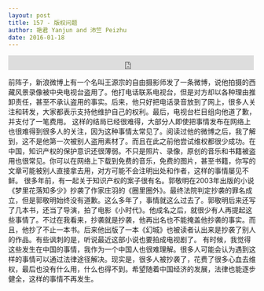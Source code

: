 ```yaml
---
layout: post
title: 157 - 版权问题
author: 艳君 Yanjun and 沛竺 Peizhu
date: 2016-01-18
---
```


<iframe src="https://archive.org/embed/slowchinese_201909/Slow_Chinese_157.mp3" width="500" height="30" frameborder="0" webkitallowfullscreen="true" mozallowfullscreen="true" allowfullscreen></iframe>

前阵子，新浪微博上有一个名叫王源宗的自由摄影师发了一条微博，说他拍摄的西藏风景录像被中央电视台盗用了。他打电话联系电视台，但是对方却以各种理由推卸责任，甚至不承认盗用的事实。后来，他只好把电话录音放到了网上，很多人关注和转发，大家都表示支持他维护自己的权利。最后，电视台栏目组向他道了歉，并支付了一笔费用。
这样的结局已经很难得，大部分人即使把事情发布在网络上也很难得到很多人的关注，因为这种事情太常见了。阅读过他的微博之后，我了解到，这不是他第一次被别人盗用素材了。而且在此之前他尝试维权都很少成功。在中国，知识产权的保护意识还很薄弱。不只是照片、录像，原创的音乐和书籍被盗用也很常见。你可以在网络上下载到免费的音乐，免费的图片，甚至书籍，你写的文章可能被别人直接拿去用，对方可能不会注明出处和作者，这样的事情屡见不鲜。
很多年前，有一起关于知识产权的案子很有名。郭敬明在2003年出版的小说《梦里花落知多少》抄袭了作家庄羽的《圈里圈外》。最终法院判定抄袭的罪名成立，但是郭敬明始终没有道歉。这么多年了，事情就这么过去了。郭敬明后来还写了几本书，还当了导演，拍了电影《小时代》。他成名之后，就很少有人再提起这些事情了。不过在我看来，抄袭就是抄袭，他再出名也不能掩盖他抄袭的事实。而且，他抄了不止一本书。后来他出版了一本《幻城》也被读者认出来是抄袭了别人的作品。有些讽刺的是，听说最近这部小说也要拍成电视剧了。
有时候，我觉得这些发生在中国的事情，我作为一个中国人也很难理解。很多人可能会认为遇到这样的事情可以通过法律途径解决。现实是，很多人被抄袭了，花费了很多心血去维权，最后也没有什么用，什么也得不到。希望随着中国经济的发展，法律也能逐步健全，这样的事情不再发生。
